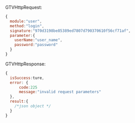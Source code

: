 

GTVHttpRequest:
``` javascript
{
  module:"user",
  method:"login",
  signature:"970d3198be85389ed7807d790370610f56cf71af",
  parameter:{
    userName:"user_name",
    password:"password"
  }
}
```

GTVHttpResponse:
```javascript
{
  isSuccess:ture,
  error: {
      code:225
      message:"invalid request parameters"
  },
  result:{
    /*json object */
  }
}
```
